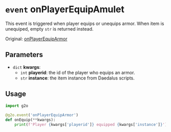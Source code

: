 # `event` onPlayerEquipAmulet
This event is triggered when player equips or unequips armor. When item is unequiped, empty `str` is returned instead.

Original: [onPlayerEquipArmor](https://gothicmultiplayerteam.gitlab.io/docs/0.3.0/script-reference/server-events/player/onPlayerEquipArmor/)

## Parameters
* `dict` **kwargs**:
    * `int` **playerid**: the id of the player who equips an armor.
    * `str` **instance**: the item instance from Daedalus scripts.
    
## Usage
```python
import g2o
        
@g2o.event('onPlayerEquipArmor')
def onEquip(**kwargs):
    print(f'Player {kwargs['playerid']} equipped {kwargs['instance']}')
```